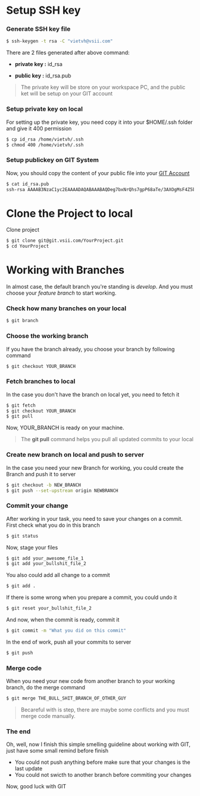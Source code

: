 
# Setup SSH key

### Generate SSH key file

```sh
$ ssh-keygen -t rsa -C "vietvh@vsii.com"
```

There are 2 files generated after above command:

- **private key :** id_rsa

- **public key :** id_rsa.pub

> The private key will be store on your workspace PC, and the public ket will be setup on your GIT account

### Setup private key on local 

For setting up the private key, you need copy it into your $HOME/.ssh folder and give it 400 permission

```sh
$ cp id_rsa /home/vietvh/.ssh
$ chmod 400 /home/vietvh/.ssh
```

### Setup publickey on GIT System 

Now, you should copy the content of your public file into your [GIT Account](https://github.com/settings/keys)

```sh
$ cat id_rsa.pub
ssh-rsa AAAAB3NzaC1yc2EAAAADAQABAAABAQDeg7bxNrQhs7gpP68aTe/3AXOgMsF4Z5b+0gpGdS6jDh7vKfEL3z3kozayqEiTJrswJ6yWx+rlrQlu0EoHc2GO6kM+rNKftOINTpGNF2dr4HpHdzGHDf/F02EumNBKgyOlBPokl2IrqWEPINBEMP5wkMin1pc2EzXcqGfKcNDcerWDD1/0xCV8BzcVBDCQCXbmRCUJ2+0Ai4PZmS7ruP2fnWDe16H7igbDoDgobflxKayd2z+2DyFZ5Oar2XkWFGLN6w3vkG9HzhqyKc0Qsi/DL3j4GM5xXtoCsh9Vm8x5bZ0g0sdWScHfSIBpLlH6GeL013eXIwrQO8qCdGczN0ZB vietvh@vsii.com
```

# Clone the Project to local 

Clone project

```sh
$ git clone git@git.vsii.com/YourProject.git
$ cd YourProject
```

# Working with Branches 

In almost case, the default branch you're standing is _develop_. And you must choose your _feature branch_ to start working.

### Check how many branches on your local

```sh
$ git branch
```

### Choose the working branch

If you have the branch already, you choose your branch by following command

```sh
$ git checkout YOUR_BRANCH
```

### Fetch branches to local

In the case you don't have the branch on local yet, you need to fetch it

```sh
$ git fetch
$ git checkout YOUR_BRANCH
$ git pull
```
Now, YOUR_BRANCH is ready on your machine. 
> The **git pull** command helps you pull all updated commits to your local 

### Create new branch on local and push to server
In the case you need your new Branch for working, you could create the Branch and push it to server
```sh
$ git checkout -b NEW_BRANCH
$ git push --set-upstream origin NEWBRANCH
```
### Commit your change
After working in your task, you need to save your changes on a commit. 
First check what you do in this branch
```sh
$ git status
```
Now, stage your files
```sh
$ git add your_awesome_file_1
$ git add your_bullshit_file_2
```
You also could add all change to a commit 
```sh
$ git add .
```
If there is some wrong when you prepare a commit, you could undo it
```sh
$ git reset your_bullshit_file_2
```
And now, when the commit is ready, commit it
```sh
$ git commit -m "What you did on this commit"
```
In the end of work, push all your commits to server
```sh
$ git push
```
### Merge code
When you need your new code from another branch to your working branch, do the merge command
```sh
$ git merge THE_BULL_SHIT_BRANCH_OF_OTHER_GUY
```
> Becareful with is step, there are maybe some conflicts and you must merge code manually.

### The end
Oh, well, now I finish this simple smelling guideline about working with GIT, just have some small remind before finish 
  - You could not push anything before make sure that your changes is the last update
  - You could not swicth to another branch before commiting your changes
  
Now, good luck with GIT


